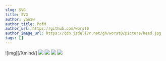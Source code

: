 ```yaml
---
slug: SVG
title: SVG
author: yanzw 
author_title: PofM
author_url: https://github.com/worst0
author_image_url: https://cdn.jsdelivr.net/gh/worst0/picture/head.jpg
tags: []
---
```


![img][/Xmind/]
![](/Xmind/解题思维.svg)
![](/Xmind/系统&网络原理.svg)
![](/Xmind/C++&&OPP.svg)
![](/Xmind/Linux命令.svg)
